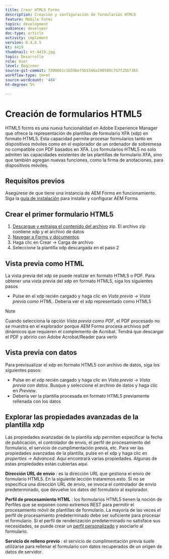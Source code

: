 ```yaml
---
title: Crear HTML5 Forms
description: Creación y configuración de formularios HTML5
feature: Mobile Forms
topics: development
audience: developer
doc-type: article
activity: implement
version: 6.4,6.5
kt: 4419
thumbnail: kt-4419.jpg
topic: Desarrollo
role: User
level: Beginner
source-git-commit: 7200601c1b59bef5b1546a100589c757f25bf365
workflow-type: tm+mt
source-wordcount: '484'
ht-degree: 5%

---
```



# Creación de formularios HTML5

HTML5 forms es una nueva funcionalidad en Adobe Experience Manager que ofrece la representación de plantillas de formulario XFA (xdp) en formato HTML5. Esta capacidad permite procesar formularios tanto en dispositivos móviles como en el explorador de un ordenador de sobremesa no compatible con PDF basados en XFA. Los formularios HTML5 no solo admiten las capacidades existentes de las plantillas de formulario XFA, sino que también agregan nuevas funciones, como la firma de anotaciones, para dispositivos móviles.

## Requisitos previos

Asegúrese de que tiene una instancia de AEM Forms en funcionamiento. Siga la [guía de instalación](https://experienceleague.adobe.com/docs/experience-manager-65/forms/install-aem-forms/osgi-installation/installing-configuring-aem-forms-osgi.html) para instalar y configurar AEM Forms

## Crear el primer formulario HTML5

1. [Descargue y extraiga el contenido del archivo](assets/assets.zip) zip. El archivo zip contiene xdp y el archivo de datos
2. [Navegar a Forms y documentos](http://localhost:4502/aem/forms.html/content/dam/formsanddocuments)
3. Haga clic en Crear -> Carga de archivo
4. Seleccione la plantilla xdp descargada en el paso 2

## Vista previa como HTML

La vista previa del xdp se puede realizar en formato HTML5 o PDF. Para obtener una vista previa del xdp en formato HTML5, siga los siguientes pasos

* Pulse en el xdp recién cargado y haga clic en _Vista previa -> Vista previa como HTML_. Debería ver el xdp representado como HTML5

>[!NOTE]
>Cuando selecciona la opción _Vista previa como PDF_, el PDF procesado no se muestra en el explorador porque AEM Forms procesa archivos pdf dinámicos que requieren el complemento de Acrobat. Tendrá que descargar el PDF y abrirlo con Adobe Acrobat/Reader para verlo


## Vista previa con datos

Para previsualizar el xdp en formato HTML5 con archivo de datos, siga los siguientes pasos:

* Pulse en el xdp recién cargado y haga clic en _Vista previa -> Vista previa con datos_. Busque y seleccione el archivo de datos y haga clic en _Preview_.
* Debería ver la plantilla procesada en formato HTML5 previamente rellenada con los datos

## Explorar las propiedades avanzadas de la plantilla xdp

Las propiedades avanzadas de la plantilla xdp permiten especificar la fecha de publicación, el controlador de envío, el perfil de procesamiento del formulario, el servicio de cumplimentación previa, etc. Para ver las propiedades avanzadas de la plantilla, pulse en el xdp y haga clic en _properties -> Advanced_. Aquí encontrará varias propiedades. Algunas de estas propiedades están cubiertas aquí.

**Dirección URL de envío** : es la dirección URL que gestiona el envío de formulario HTML5. En la siguiente lección trataremos esto. Si no se especifica una dirección URL de envío, se invoca el controlador de envío predeterminado, que devuelve los datos del formulario al explorador.

**Perfil de procesamiento HTML** : los formularios HTML5 tienen la noción de Perfiles que se exponen como extremos REST para permitir el procesamiento móvil de plantillas de formulario. La mayoría de las veces el perfil de procesamiento predeterminado debe ser suficiente para procesar el formulario. Si el perfil de renderización predeterminado no satisface sus necesidades, se puede crear un [perfil personalizado](https://experienceleague.adobe.com/docs/experience-manager-64/forms/html5-forms/custom-profile.html) y asociarlo al formulario.

**Servicio de relleno previo** : el servicio de cumplimentación previa suele utilizarse para rellenar el formulario con datos recuperados de un origen de datos de servidor.

